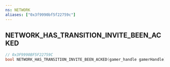 ```yaml
---
ns: NETWORK
aliases: ["0x3f9990bf5f22759c"]
---
```

## NETWORK_HAS_TRANSITION_INVITE_BEEN_ACKED

```c
// 0x3F9990BF5F22759C
bool NETWORK_HAS_TRANSITION_INVITE_BEEN_ACKED(gamer_handle gamerHandle);
```
